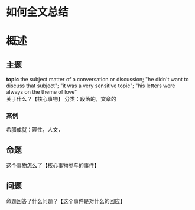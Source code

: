 # 如何全文总结
# 概述
## 主题
**topic**
the subject matter of a conversation or discussion; "he didn't want to discuss that subject"; "it was a very sensitive topic"; "his letters were always on the theme of love"  
关于什么？【核心事物】
分类：段落的，文章的
### 案例
希腊成就：理性，人文，
## 命题

这个事物怎么了【核心事物参与的事件】
## 问题
命题回答了什么问题？【这个事件是对什么的回应】
